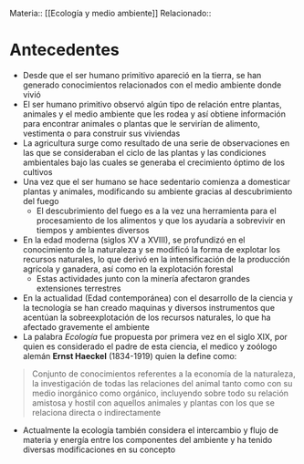 Materia:: [[Ecología y medio ambiente]]
Relacionado:: 
# Antecedentes
- Desde que el ser humano primitivo apareció en la tierra, se han generado conocimientos relacionados con el medio ambiente donde vivió 
- El ser humano primitivo observó algún tipo de relación entre plantas, animales y el medio ambiente que les rodea y así obtiene información para encontrar animales o plantas que le servirían de alimento, vestimenta o para construir sus viviendas
- La agricultura surge como resultado de una serie de observaciones en las que se consideraban el ciclo de las plantas y las condiciones ambientales bajo las cuales se generaba el crecimiento óptimo de los cultivos 
- Una vez que el ser humano se hace sedentario comienza a domesticar plantas y animales, modificando su ambiente gracias al descubrimiento del fuego
	- El descubrimiento del fuego es a la vez una herramienta para el procesamiento de los alimentos y que los ayudaría a sobrevivir en tiempos y ambientes diversos 
- En la edad moderna (siglos XV a XVIII), se profundizó en el conocimiento de la naturaleza y se modificó la forma de explotar los recursos naturales, lo que derivó en la intensificación de la producción agrícola y ganadera, así como en la explotación forestal 
	- Estas actividades junto con la minería afectaron grandes extensiones terrestres 
- En la actualidad (Edad contemporánea) con el desarrollo de la ciencia y la tecnología se han creado maquinas y diversos instrumentos que acentúan la sobreexplotación de los recursos naturales, lo que ha afectado gravemente el ambiente 
- La palabra *Ecología* fue propuesta por primera vez en el siglo XIX, por quien es considerado el padre de esta ciencia, el medico y zoólogo alemán **Ernst Haeckel** (1834-1919) quien la define como: 

> Conjunto de conocimientos referentes a la economía de la naturaleza, la investigación de todas las relaciones del animal tanto como con su medio inorgánico como orgánico, incluyendo sobre todo su relación amistosa y hostil con aquellos animales y plantas con los que se relaciona directa o indirectamente 

- Actualmente la ecología también considera el intercambio y flujo de materia y energía entre los componentes del ambiente y ha tenido diversas modificaciones en su concepto 